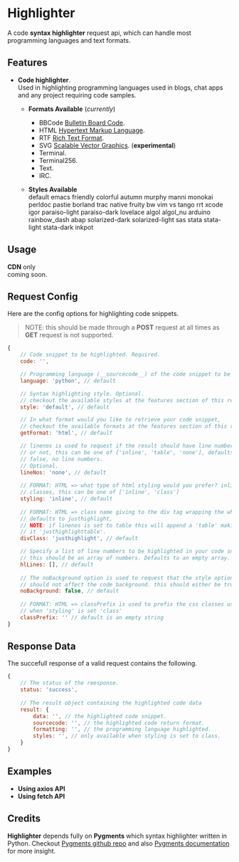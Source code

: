 # Highlighter

A code **syntax highlighter** request api, which can handle most programming languages and text formats.


## Features

* **Code highlighter**.  
Used in highlighting programming languages used in blogs, chat apps and any project requiring code samples.

  * **Formats Available** (_currently_)
    * BBCode [Bulletin Board Code](https://en.wikipedia.org/wiki/BBCode).
    * HTML [Hypertext Markup Language](https://www.w3schools.com/html/html_intro.asp).
    * RTF [Rich Text Format](https://en.wikipedia.org/wiki/Rich_Text_Format).
    * SVG [Scalable Vector Graphics](https://developer.mozilla.org/en-US/docs/Web/SVG). (__experimental__)
    * Terminal.
    * Terminal256.
    * Text.
    * IRC.

  * **Styles Available**  
    default emacs friendly colorful autumn murphy manni monokai perldoc pastie borland trac native fruity bw vim vs tango rrt xcode igor paraiso-light paraiso-dark lovelace algol algol_nu arduino rainbow_dash abap solarized-dark solarized-light sas stata stata-light stata-dark inkpot


## Usage
**CDN** only  
coming soon.


## Request Config

Here are the config options for highlighting code snippets.  
>NOTE: this should be made through a **POST** request at all times as **GET** request is not supported.

```javascript
{
    // Code snippet to be highlighted. Required.
    code: '',

    // Programming language (__sourcecode__) of the code snippet to be highlighted. Required. 
    language: 'python', // default

    // Syntax highlighting style. Optional.
    // checkout the available styles at the features section of this readme.
    style: 'default', // default

    // In what format would you like to retrieve your code snippet,
    // checkout the available formats at the features section of this readme.
    getFormat: 'html', // default

    // linenos is used to request if the result should have line numbers
    // or not, this can be one of ['inline', 'table', 'none'], defaults to
    // false, no line numbers.
    // Optional.
    lineNos: 'none', // default
    
    // FORMAT: HTML => what type of html styling would you prefer? inline styling or
    // classes, this can be one of ['inline', 'class']
    styling: 'inline', // default
    
    // FORMAT: HTML => class name giving to the div tag wrapping the whole code block
    // defaults to justhighlight,
    // NOTE: if linenos is set to table this will append a 'table' making 
    // it 'justhighlighttable'.
    divClass: 'justhighlight', // default

    // Specify a list of line numbers to be highlighted in your code snippet
    // this should be an array of numbers. Defaults to an empty array.
    hlLines: [], // default
    
    // The noBackground option is used to request that the style option selected
    // should not affect the code background. this should either be true/false 
    noBackground: false, // default
    
    // FORMAT: HTML => classPrefix is used to prefix the css classes used
    // when 'styling' is set 'class'
    classPrefix: '' // default is an empty string
}
```

## Response Data

The succefull response of a valid request contains the following.

```javascript
{
    // The status of the reesponse.
    status: 'success',
    
    // The result object containing the highlighted code data
    result: {
        data: '', // the highlighted code snippet.
        sourcecode: '', // the highlighted code return format. 
        formatting: '', // the programming language highlighted.
        styles: '', // only available when styling is set to class.
    }
}
```

## Examples

* **Using axios API**
* **Using fetch API**


## Credits

**Highlighter** depends fully on **Pygments** which syntax highlighter written in Python. Checkout [Pygments github repo](https://github.com/pygments/pygments) and also [Pygments documentation](https://pygments.org/) for more insight.
